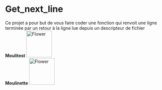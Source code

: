# Get_next_line
Ce projet a pour but de vous faire coder une fonction qui renvoit une ligne terminée par un retour à la ligne lue depuis un descripteur de fichier
<br>
<strong>Moulitest</strong>
<a ><img src="https://5.top4top.net/p_1412iqyhl1.png" style="width:82px; height:86px" title="White flower" alt="Flower">
<br>
 <strong>Moulinette</strong> 
<img src="https://4.top4top.net/p_1421381lh1.jpg" style="width:82px; height:86px" title="White flower" alt="Flower">
